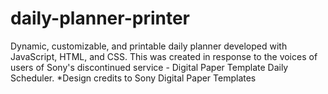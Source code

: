 # daily-planner-printer
Dynamic, customizable, and printable daily planner developed with JavaScript, HTML, and CSS. This was created in response to the voices of users of Sony's discontinued service - Digital Paper Template Daily Scheduler. *Design credits to Sony Digital Paper Templates

